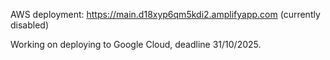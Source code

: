 AWS deployment: https://main.d18xyp6qm5kdi2.amplifyapp.com (currently disabled)

Working on deploying to Google Cloud, deadline 31/10/2025.

